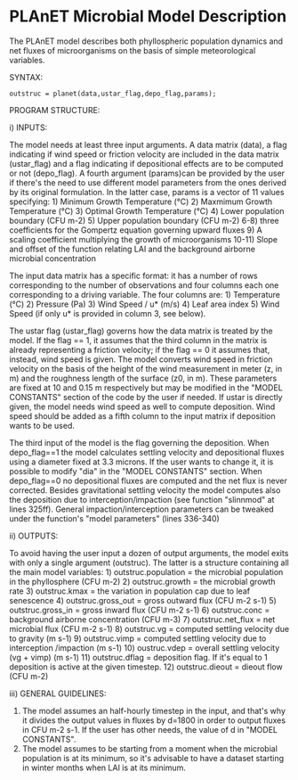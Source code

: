 # PLAnET Microbial Model Description

The PLAnET model describes both phyllospheric population dynamics and net fluxes of microorganisms on the basis of simple meteorological variables.

SYNTAX:

`outstruc = planet(data,ustar_flag,depo_flag,params);`

PROGRAM STRUCTURE:

i) INPUTS:

The model needs at least three input arguments. A data matrix (data), a flag indicating if wind speed or friction velocity are included in the data matrix (ustar_flag) and a flag indicating if depositional effects are to be computed or not (depo_flag). A fourth argument (params)can be provided by the user if there's the need to use different model parameters from the ones derived by its original formulation. In the latter case, params is a vector of 11 values specifying: 1) Minimum Growth Temperature (°C) 
2) Maxmimum Growth Temperature (°C) 
3) Optimal Growth Temperature (°C) 
4) Lower population boundary (CFU m-2) 
5) Upper population boundary (CFU m-2) 6-8) three coefficients for the Gompertz equation governing upward fluxes 9) A scaling coefficient multiplying the growth of microorganisms 10-11) Slope and offset of the function relating LAI and the background airborne microbial concentration

The input data matrix has a specific format: it has a number of rows corresponding to the number of observations and four columns each one corresponding to a driving variable. The four columns are: 1) Temperature (°C) 
2) Pressure (Pa) 
3) Wind Speed / u* (m/s) 
4) Leaf area index 
5) Wind Speed (if only u* is provided in column 3, see below).

The ustar flag (ustar_flag) governs how the data matrix is treated by the model. If the flag == 1, it assumes that the third column in the matrix is already representing a friction velocity; if the flag == 0 it assumes that, instead, wind speed is given. The model converts wind speed in friction velocity on the basis of the height of the wind measurement in meter (z, in m) and the roughness length of the surface (z0, in m). These parameters are fixed at 10 and 0.15 m respectively but may be modified in the "MODEL CONSTANTS" section of the code by the user if needed. If ustar is directly given, the model needs wind speed as well to compute deposition. Wind speed should be added as a fifth column to the input matrix if deposition wants to be used.

The third input of the model is the flag governing the deposition. When depo_flag==1 the model calculates settling velocity and depositional fluxes using a diameter fixed at 3.3 microns. If the user wants to change it, it is possible to modify "dia" in the "MODEL CONSTANTS" section. When depo_flag==0 no depositional fluxes are computed and the net flux is never corrected. Besides gravitational settling velocity the model computes also the deposition due to interception/impaction (see function "slinnmod" at lines 325ff). General impaction/interception parameters can be tweaked under the function's "model parameters" (lines 336-340)

ii) OUTPUTS:

To avoid having the user input a dozen of output arguments, the model exits with only a single argument (outstruc). The latter is a structure containing all the main model variables: 1) outstruc.population = the microbial population in the phyllosphere (CFU m-2) 
2) outstruc.growth = the microbial growth rate 
3) outstruc.kmax = the variation in population cap due to leaf senescence 
4) outstruc.gross_out = gross outward flux (CFU m-2 s-1) 
5) outstruc.gross_in = gross inward flux (CFU m-2 s-1) 
6) outstruc.conc = background airborne concentration (CFU m-3) 
7) outstruc.net_flux = net microbial flux (CFU m-2 s-1) 
8) outstruc.vg = computed settling velocity due to gravity (m s-1) 
9) outstruc.vimp = computed settling velocity due to interception /impaction (m s-1) 
10) oustruc.vdep = overall settling velocity (vg + vimp) (m s-1) 
11) outstruc.dflag = deposition flag. If it's equal to 1 deposition is active at the given timestep. 
12) outstruc.dieout = dieout flow (CFU m-2)

iii) GENERAL GUIDELINES:

1) The model assumes an half-hourly timestep in the input, and that's why it divides the output values in fluxes by d=1800 in order to output fluxes in CFU m-2 s-1. If the user has other needs, the value of d in "MODEL CONSTANTS".
2) The model assumes to be starting from a moment when the microbial population is at its minimum, so it's advisable to have a dataset starting in winter months when LAI is at its minimum.
